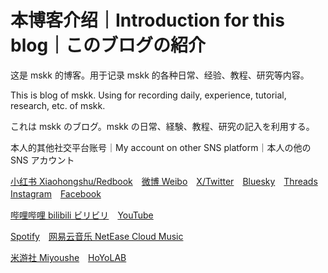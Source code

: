 # 本博客介绍｜Introduction for this blog｜このブログの紹介

这是 mskk 的博客。用于记录 mskk 的各种日常、经验、教程、研究等内容。

This is blog of mskk. Using for recording daily, experience, tutorial, research, etc. of mskk.

これは mskk のブログ。mskk の日常、経験、教程、研究の記入を利用する。

本人的其他社交平台账号｜My account on other SNS platform｜本人の他の SNS アカウント

[小红书 Xiaohongshu/Redbook](https://www.xiaohongshu.com/user/profile/63b56120000000002702a843)　[微博 Weibo](https://weibo.com/u/5635501226)　[X/Twitter](https://x.com/dora_honor)　[Bluesky](https://bsky.app/profile/dora-honor.bsky.social)　[Threads](https://threads.net/@dora_honor)　[Instagram](https://instagram.com/dora_honor)　[Facebook](https://www.facebook.com/dora.honor.944)

[哔哩哔哩 bilibili ビリビリ](https://space.bilibili.com/68026760)　[YouTube](https://youtube.com/@dorahonor_mskk)

[Spotify](https://open.spotify.com/user/31tnk5f4als6u4r7kcg2mj2dqq4a?si=965ed51d110f42eb&nd=1&dlsi=ad0481066f9d4d68)　[网易云音乐 NetEase Cloud Music](https://music.163.com/#/user/home?id=436313178)

[米游社 Miyoushe](https://www.miyoushe.com/ys/accountCenter/postList?id=295708491)　[HoYoLAB](https://hoyolab.com/accountCenter/postList?id=300847631)
